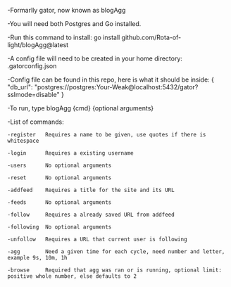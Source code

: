 -Formarlly gator, now known as blogAgg

-You will need both Postgres and Go installed.

-Run this command to install: 
go install github.com/Rota-of-light/blogAgg@latest

-A config file will need to be created in your home directory:
.gatorconfig.json

-Config file can be found in this repo, here is what it should be inside:
{
  "db_url": "postgres://postgres:Your-Weak@localhost:5432/gator?sslmode=disable"
}

-To run, type blogAgg {cmd} {optional arguments}

-List of commands:
    
    -register   Requires a name to be given, use quotes if there is whitespace
    
    -login      Requires a existing username
    
    -users      No optional arguments
    
    -reset      No optional arguments
    
    -addfeed    Requires a title for the site and its URL
    
    -feeds      No optional arguments
    
    -follow     Requires a already saved URL from addfeed
    
    -following  No optional arguments
    
    -unfollow   Requires a URL that current user is following
    
    -agg        Need a given time for each cycle, need number and letter, example 9s, 10m, 1h
    
    -browse     Required that agg was ran or is running, optional limit: positive whole number, else defaults to 2
